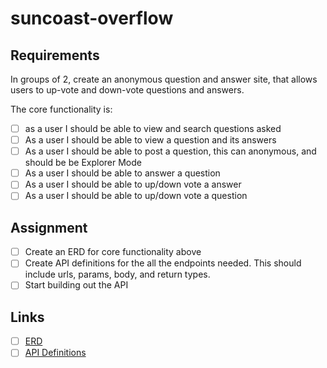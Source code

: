 # suncoast-overflow

## Requirements

In groups of 2, create an anonymous question and answer site, that allows users to up-vote and down-vote questions and answers. 

The core functionality is: 
- [ ] as a user I should be able to view and search questions asked
- [ ] As a user I should be able to view a question and its answers
- [ ] As a user I should be able to post a question, this can anonymous, and should be be Explorer Mode
- [ ] As a user I should be able to answer a question
- [ ] As a user I should be able to up/down vote a answer
- [ ] As a user I should be able to up/down vote a question

## Assignment

* [ ] Create an ERD for core functionality above
* [ ] Create API definitions for the all the endpoints needed. This should include urls, params, body, and return types. 
* [ ] Start building out the API

## Links

* [ ] [ERD](https://www.github.com/chris-packett/suncoast-overflow "ERD")
* [ ] [API Definitions](https://www.github.com/chris-packett/suncoast-overflow "API Definitions")